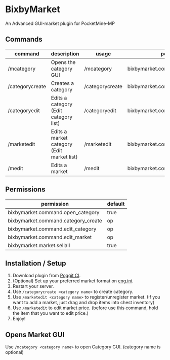 # BixbyMarket

An Advanced GUI-market plugin for PocketMine-MP

## Commands

|command|description|usage|permission|alias|
|---|---|---|---|---|
|/mcategory|Opens the category GUI|/mcategory <category name>|bixbymarket.command.open_category|/mca|
|/categorycreate|Creates a category|/categorycreate <category name>|bixbymarket.command.category_create|/cc|
|/categoryedit|Edits a category (Edit category list)|/categoryedit <category name>|bixbymarket.command.edit_category|/ce|
|/marketedit|Edits a market category (Edit market list)|/marketedit <category name>|bixbymarket.command.edit_market|-|
|/medit|Edits a market|/medit|bixbymarket.command.edit_market|-|

## Permissions
|permission|default|
|---|---|
|bixbymarket.command.open_category|true|
|bixbymarket.command.category_create|op|
|bixbymarket.command.edit_category|op|
|bixbymarket.command.edit_market|op|
|bixbymarket.market.sellall|true|

## Installation / Setup

1. Download plugin from [Poggit CI](https://poggit.pmmp.io/ci/TeamBixby/BixbyMarket).
2. (Optional) Set up your preferred market format on [eng.ini](./resources/eng.ini).
3. Restart your server.
4. Use `/categorycreate <category name>` to create category.
5. Use `/marketedit <category name>` to register/unregister market. (If you want to add a market, just drag and drop items into chest inventory)
6. Use `/marketedit` to edit market price. (before use this command, hold the item that you want to edit price.)
7. Enjoy!

## Opens Market GUI

Use `/mcategory <category name>` to open Category GUI. (category name is optional)